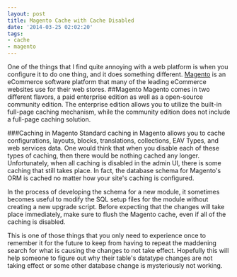 ```yaml
---
layout: post
title: Magento Cache with Cache Disabled
date: '2014-03-25 02:02:20'
tags:
- cache
- magento
---
```


One of the things that I find quite annoying with a web platform is when you configure it to do one thing, and it does something different. [Magento](http://magento.com) is an eCommerce software platform that many of the leading eCommerce websites use for their web stores.
##Magento
Magento comes in two different flavors, a paid enterprise edition as well as a open-source community edition. The enterprise edition allows you to utilize the built-in full-page caching mechanism, while the community edition does not include a full-page caching solution.

###Caching in Magento
Standard caching in Magento allows you to cache configurations, layouts, blocks, translations, collections, EAV Types, and web services data. One would think that when you disable each of these types of caching, then there would be nothing cached any longer. Unfortunately, when all caching is disabled in the admin UI, there is some caching that still takes place. In fact, the  database schema for Magento's ORM is cached no matter how your site's caching is configured.

In the process of developing the schema for a new module, it sometimes becomes useful to modify the SQL setup files for the module without creating a new upgrade script. Before expecting that the changes will take place immediately, make sure to flush the Magento cache, even if all of the caching is disabled.

This is one of those things that you only need to experience once to remember it for the future to keep from having to repeat the maddening search for what is causing the changes to not take effect. Hopefully this will help someone to figure out why their table's datatype changes are not taking effect or some other database change is mysteriously not working.